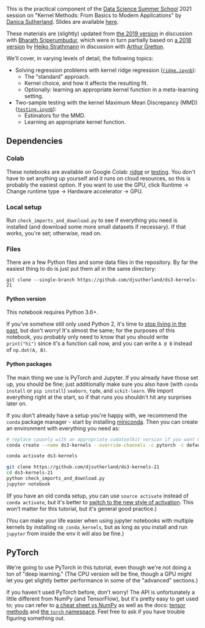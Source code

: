 This is the practical component of the [Data Science Summer School](https://www.ds3-datascience-polytechnique.fr) 2021 session on "Kernel Methods: From Basics to Modern Applications" by [Danica Sutherland](https://djsutherland.ml).
Slides are available [here](https://djsutherland.ml/slides/ds3-21/).

These materials are (slightly) updated from [the 2019 version](https://github.com/djsutherland/ds3-kernels/) in discussion with [Bharath Sriperumbudur](http://personal.psu.edu/bks18/), which were in turn partially based on [a 2018 version](https://github.com/karlnapf/ds3_kernel_testing) by [Heiko Strathmann](http://herrstrathmann.de/) in discussion with [Arthur Gretton](http://www.gatsby.ucl.ac.uk/~gretton/).

We'll cover, in varying levels of detail, the following topics:

- Solving regression problems with kernel ridge regression ([`ridge.ipynb`](ridge.ipynb)):
  - The "standard" approach.
  - Kernel choice, and how it affects the resulting fit.
  - Optionally: learning an appropriate kernel function in a meta-learning setting.
- Two-sample testing with the kernel Maximum Mean Discrepancy (MMD) ([`testing.ipynb`](testing.ipynb)):
  - Estimators for the MMD.
  - Learning an appropriate kernel function.

## Dependencies

### Colab

These notebooks are available on Google Colab: [ridge](https://colab.research.google.com/github/djsutherland/ds3-kernels-21/blob/built/ridge.ipynb) or [testing](https://colab.research.google.com/github/djsutherland/ds3-kernels-21/blob/built/testing.ipynb). You don't have to set anything up yourself and it runs on cloud resources, so this is probably the easiest option. If you want to use the GPU, click Runtime -> Change runtime type -> Hardware accelerator -> GPU.

### Local setup

Run `check_imports_and_download.py` to see if everything you need is installed (and download some more small datasets if necessary). If that works, you're set; otherwise, read on.


### Files
There are a few Python files and some data files in the repository. By far the easiest thing to do is just put them all in the same directory:

```
git clone --single-branch https://github.com/djsutherland/ds3-kernels-21
```

#### Python version
This notebook requires Python 3.6+.

If you've somehow still only used Python 2, it's time to [stop living in the past](https://python3statement.org/), but don't worry! It's almost the same; for the purposes of this notebook, you probably only need to know that you should write `print("hi")` since it's a function call now, and you can write `A @ B` instead of `np.dot(A, B)`.

#### Python packages

The main thing we use is PyTorch and Jupyter. If you already have those set up, you should be fine; just additionally make sure you also have (with `conda install` or `pip install`) `seaborn`, `tqdm`, and `sckit-learn`. We import everything right at the start, so if that runs you shouldn't hit any surprises later on.

If you don't already have a setup you're happy with, we recommend the `conda` package manager - start by installing [miniconda](https://docs.conda.io/en/latest/miniconda.html). Then you can create an environment with everything you need as:

```bash
# replace cpuonly with an appropriate cudatoolkit version if you want GPU support
conda create --name ds3-kernels --override-channels -c pytorch -c defaults --strict-channel-priority python=3 notebook ipywidgets numpy scipy scikit-learn matplotlib seaborn tqdm pytorch torchvision cpuonly

conda activate ds3-kernels

git clone https://github.com/djsutherland/ds3-kernels-21
cd ds3-kernels-21
python check_imports_and_download.py
jupyter notebook
```

(If you have an old conda setup, you can use `source activate` instead of `conda activate`, but it's better to [switch to the new style of activation](https://conda.io/projects/conda/en/latest/release-notes.html#recommended-change-to-enable-conda-in-your-shell). This won't matter for this tutorial, but it's general good practice.)

(You can make your life easier when using jupyter notebooks with multiple kernels by installing `nb_conda_kernels`, but as long as you install and run `jupyter` from inside the env it will also be fine.)


## PyTorch

We're going to use PyTorch in this tutorial, even though we're not doing a ton of "deep learning." (The CPU version will be fine, though a GPU might let you get slightly better performance in some of the "advanced" sections.)

If you haven't used PyTorch before, don't worry! The API is unfortunately a little different from NumPy (and TensorFlow), but it's pretty easy to get used to; you can refer to [a cheat sheet vs NumPy](https://github.com/wkentaro/pytorch-for-numpy-users/blob/master/README.md) as well as the docs: [tensor methods](https://pytorch.org/docs/stable/tensors.html) and [the `torch` namespace](https://pytorch.org/docs/stable/torch.html#torch.eq). Feel free to ask if you have trouble figuring something out.
